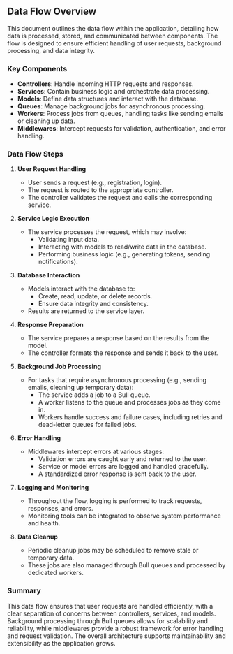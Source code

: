 ## Data Flow Overview

This document outlines the data flow within the application, detailing how data is processed, stored, and communicated between components. The flow is designed to ensure efficient handling of user requests, background processing, and data integrity.

### Key Components

- **Controllers**: Handle incoming HTTP requests and responses.
- **Services**: Contain business logic and orchestrate data processing.
- **Models**: Define data structures and interact with the database.
- **Queues**: Manage background jobs for asynchronous processing.
- **Workers**: Process jobs from queues, handling tasks like sending emails or cleaning up data.
- **Middlewares**: Intercept requests for validation, authentication, and error handling.

### Data Flow Steps

1. **User Request Handling**

   - User sends a request (e.g., registration, login).
   - The request is routed to the appropriate controller.
   - The controller validates the request and calls the corresponding service.

2. **Service Logic Execution**

   - The service processes the request, which may involve:
     - Validating input data.
     - Interacting with models to read/write data in the database.
     - Performing business logic (e.g., generating tokens, sending notifications).

3. **Database Interaction**

   - Models interact with the database to:
     - Create, read, update, or delete records.
     - Ensure data integrity and consistency.
   - Results are returned to the service layer.

4. **Response Preparation**

   - The service prepares a response based on the results from the model.
   - The controller formats the response and sends it back to the user.

5. **Background Job Processing**

   - For tasks that require asynchronous processing (e.g., sending emails, cleaning up temporary data):
     - The service adds a job to a Bull queue.
     - A worker listens to the queue and processes jobs as they come in.
     - Workers handle success and failure cases, including retries and dead-letter queues for failed jobs.

6. **Error Handling**

   - Middlewares intercept errors at various stages:
     - Validation errors are caught early and returned to the user.
     - Service or model errors are logged and handled gracefully.
     - A standardized error response is sent back to the user.

7. **Logging and Monitoring**

   - Throughout the flow, logging is performed to track requests, responses, and errors.
   - Monitoring tools can be integrated to observe system performance and health.

8. **Data Cleanup**
   - Periodic cleanup jobs may be scheduled to remove stale or temporary data.
   - These jobs are also managed through Bull queues and processed by dedicated workers.

### Summary

This data flow ensures that user requests are handled efficiently, with a clear separation of concerns between controllers, services, and models. Background processing through Bull queues allows for scalability and reliability, while middlewares provide a robust framework for error handling and request validation. The overall architecture supports maintainability and extensibility as the application grows.
